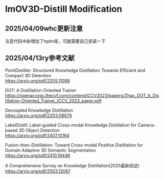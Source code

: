# ImOV3D-Distill Modification

## 2025/04/09whc更新注意
  注意代码中新增加了tqdm库，可能需要自己安装一下
## 2025/04/13ry参考文献

PointDistiller: Structured Knowledge Distillation Towards Efficient and Compact 3D Detection  
https://arxiv.org/pdf/2205.11098


DOT: A Distillation-Oriented Trainer  
https://openaccess.thecvf.com/content/ICCV2023/papers/Zhao_DOT_A_Distillation-Oriented_Trainer_ICCV_2023_paper.pdf


Decoupled Knowledge Distillation  
https://arxiv.org/pdf/2203.08679


LabelDistill: Label-guided Cross-modal Knowledge Distillation for Camera-based 3D Object Detection  
https://arxiv.org/pdf/2407.10164


Fusion-then-Distillation: Toward Cross-modal Positive Distillation for Domain Adaptive 3D Semantic Segmentation  
https://arxiv.org/pdf/2410.19446


A Comprehensive Survey on Knowledge Distillation(2025最新综述)  
https://arxiv.org/pdf/2503.12067

  
